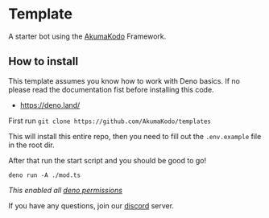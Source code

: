 # Template

A starter bot using the [AkumaKodo](https://github.com/AkumaKodo/AkumaKodo)
Framework.

## How to install

This template assumes you know how to work with Deno basics. If no please read
the documentation fist before installing this code.

- https://deno.land/

First run `git clone https://github.com/AkumaKodo/templates`

This will install this entire repo, then you need to fill out the `.env.example`
file in the root dir.

After that run the start script and you should be good to go!

```
deno run -A ./mod.ts
```

_This enabled all
[deno permissions](https://deno.land/manual/getting_started/permissions#permissions)_

If you have any questions, join our
[discord](https://discord.com/invite/N79DZsm3m2) server.
